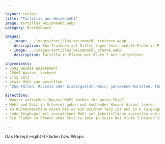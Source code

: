 ```yaml
---

layout: recipe
title: "Tortillas aus Weizenmehl"
image: tortillas_weizenmehl.webp
category: BrotGebaeck

images:
  - image: ../images/tortillas_weizenmehl_trocknen.webp
    description: Zum Trocknen auf Gitter legen (bis nächste Flade in Pfanne fertig ist, danach auf Teller stapeln)
  - image: ../images/tortillas_weizenmehl_pfanne.webp
    description: Tortilla in Pfanne bei Stufe 7 mit Luftpolster

ingredients:
- 250g weißes Weizenmehl
- 250ml Wasser, kochend
- 2,5g Salz
- etwas Mehl zum ausrollen
- "Zum Füllen: Ruccola oder Eisbergsalat, Mais, geriebene Karotten, Tomaten-, Paprika-, Gurken-, Mozarellawürfel, Thunfisch, gebratener Halloumi"

directions:
- Wasser aufkochen (Wasser MUSS kochen für guten Teig!)
- Mehl und Salz in Schüssel geben und kochendes Wasser darauf leeren
- In Küchenmaschine mixen bis es ein weicher Teig ist und in 6 Teigkugel zerteilen (auf leicht bemehlten Teller legen)
- Jede Teigkugel mit ausreichend Mehl auf Arbeitsfläche ausrollen und auf Teller sammeln bis alle fertig sind
- Die Fladen in Pfanne ohne Fett ca 1min je Seite bei Stufe 7 braten (anfangs eher Stufe 8 bis Pfanne warm)

---
```


Das Rezept ergibt 6 Fladen bzw Wraps